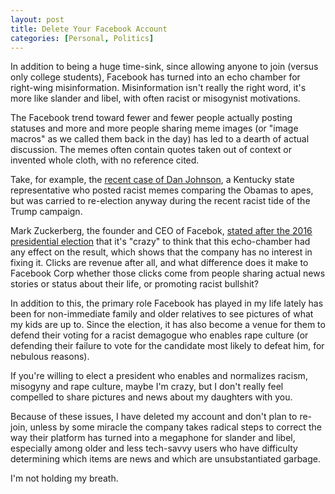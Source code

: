 ```yaml
---
layout: post
title: Delete Your Facebook Account
categories: [Personal, Politics]
---
```


In addition to being a huge time-sink, since allowing anyone to join
(versus only college students), Facebook has turned into an echo chamber
for right-wing misinformation. Misinformation isn't really the right
word, it's more like slander and libel, with often racist or misogynist
motivations.

The Facebook trend toward fewer and fewer people actually posting statuses
and more and more people sharing meme images (or "image macros" as we called
them back in the day) has led to a dearth of actual discussion. The memes
often contain quotes taken out of context or invented whole cloth, with 
no reference cited.

Take, for example, the [recent case of Dan Johnson](http://www.nydailynews.com/news/politics/kentucky-house-candidate-wins-racist-facebook-posts-article-1.2869332), 
a Kentucky state representative who posted racist memes comparing the Obamas to apes,
but was carried to re-election anyway during the recent racist tide of the Trump campaign.

Mark Zuckerberg, the founder and CEO of Facebok, [stated after the 2016 presidential election](http://www.recode.net/2016/11/11/13596792/facebook-fake-news-mark-zuckerberg-donald-trump) 
that it's "crazy" to think that this echo-chamber had any effect on the result, which shows that
the company has no interest in fixing it. Clicks are revenue after all, and what
difference does it make to Facebook Corp whether those clicks come from people
sharing actual news stories or status about their life, or promoting racist bullshit?

In addition to this, the primary role Facebook has played in my life lately has been for
non-immediate family and older relatives to see pictures of what my kids are up to. Since the
election, it has also become a venue for them to defend their voting for a racist demagogue who
enables rape culture (or defending their failure to vote for the candidate most likely to defeat him, for nebulous reasons).

If you're willing to elect a president who enables and normalizes racism, misogyny and rape culture,
maybe I'm crazy, but I don't really feel compelled to share pictures and news about my daughters with
you.

Because of these issues, I have deleted my account and don't plan to re-join, unless by some miracle
the company takes radical steps to correct the way their platform has turned into a megaphone
for slander and libel, especially among older and less tech-savvy users who have difficulty
determining which items are news and which are unsubstantiated garbage. 

I'm not holding my breath. 
